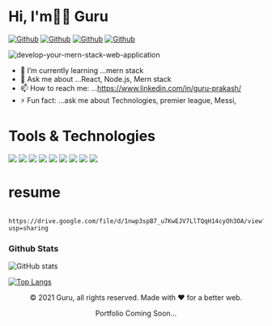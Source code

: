                                                           
                                                       
  # Hi, I'm👋🏼  Guru                    

[<img alt="Github" src="https://img.shields.io/badge/GitHub-%2312100E.svg?&style=for-the-badge&logo=Github&logoColor=white" />](https://github.com/guru2711) [<img alt="Github" src="https://img.shields.io/badge/twitter-%231DA1F2.svg?&style=for-the-badge&logo=twitter&logoColor=white" />](https://twitter.com/saiguruprakash) 
[<img alt="Github" src="https://img.shields.io/badge/LinkedIn-%2312100E.svg?&style=for-the-badge&logo=LinkedIn&logoColor=white" />](https://www.linkedin.com/in/guru-prakash/)
[<img alt="Github" src="https://img.shields.io/badge/portfolio-%2312100E.svg?&style=for-the-badge&logo=portfolio&logoColor=white" />](https://guruprakash.herokuapp.com/)

![develop-your-mern-stack-web-application](https://user-images.githubusercontent.com/59472229/142756932-9d8dd4b1-a740-45b0-aa08-29a8e0c63729.jpg)




- 🌱 I’m currently learning ...mern stack
- 💬 Ask me about ...React, Node.js, Mern stack
- 📫 How to reach me: ...https://www.linkedin.com/in/guru-prakash/
- ⚡ Fun fact: ...ask me about Technologies, premier league, Messi, 


 # Tools & Technologies
 <p>
  <img src="https://img.shields.io/badge/HTML5-E34F26?style=for-the-badge&logo=html5&logoColor=white" />
  <img src="https://img.shields.io/badge/CSS3-1572B6?style=for-the-badge&logo=css3&logoColor=white" />
    <img src="https://img.shields.io/badge/Bootstrap-563D7C?style=for-the-badge&logo=bootstrap&logoColor=white" />
  <img src="https://img.shields.io/badge/JavaScript-323330?style=for-the-badge&logo=javascript&logoColor=F7DF1E" />
    <img src="https://img.shields.io/badge/React.js-007ACC?style=for-the-badge&logo=react&logoColor=white" /> 
  <img src="https://img.shields.io/badge/Node.js-339933?style=for-the-badge&logo=nodedotjs&logoColor=white" />
  <img src="https://img.shields.io/badge/MONGODB-1572B6?style=for-the-badge&logo=mongodb&logoColor=white" />
   <img src="https://img.shields.io/badge/Visual_Studio_Code-0078D4?style=for-the-badge&logo=visual%20studio%20code&logoColor=white" />
  <img src="https://img.shields.io/badge/Visual_Studio-5C2D91?style=for-the-badge&logo=visual%20studio&logoColor=white" />
  </p>

# resume


                             
                             
                             
                          https://drive.google.com/file/d/1nwp3spB7_u7KwEJV7LlTQqH14cyOh3OA/view?usp=sharing


                             


### Github Stats
![GitHub stats](https://github-readme-stats.vercel.app/api?username=guru2711&theme=tokyonight&show_icons=true)


[![Top Langs](https://github-readme-stats.vercel.app/api/top-langs/?username=guru2711&hide=html&theme=tokyonight&show_icons=true)](https://github.com/guru2711/github-readme-stats)




<p align="center"> © 2021 Guru, all rights reserved. Made with ❤️ for a better web. </p>
<p align="center">
Portfolio Coming Soon...
</p>



